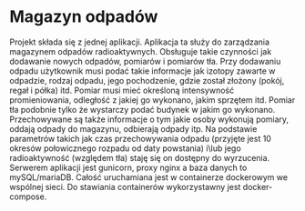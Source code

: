 # Magazyn odpadów
Projekt składa się z jednej aplikacji. Aplikacja ta służy do zarządzania magazynem odpadów radioaktywnych. Obsługuje takie czynności jak dodawanie nowych odpadów, pomiarów i pomiarów tła. Przy dodawaniu odpadu użytkownik musi podać takie informacje jak izotopy zawarte w odpadzie, rodzaj odpadu, jego pochodzenie, gdzie został złożony (pokój, regał i półka) itd. Pomiar musi mieć określoną intensywność promieniowania, odległość z jakiej go wykonano, jakim sprzętem itd. Pomiar tła podobnie tylko że wystarczy podać budynek w jakim go wykonano.
Przechowywane są także informacje o tym jakie osoby wykonują pomiary, oddają odpady do magazynu, odbierają odpady itp. 
Na podstawie parametrów takich jak czas przechowywania odpadu (przyjęte jest 10 okresów połowicznego rozpadu od daty powstania) i\lub jego radioaktywność (względem tła) staję się on dostępny do wyrzucenia.
Serwerem aplikacji jest gunicorn, proxy nginx a baza danych to mySQL/mariaDB. Całość uruchamiana jest w containerze dockerowym we wspólnej sieci. Do stawiania containerów wykorzystawny jest docker-compose. 
